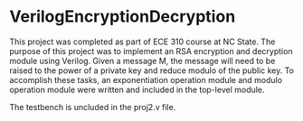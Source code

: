 # VerilogEncryptionDecryption

This project was completed as part of ECE 310 course at NC State. The purpose of this project was to implement an RSA encryption and decryption module using Verilog. Given a message M, the message will need to be raised to the power of a private key and reduce modulo of the public key. To accomplish these tasks, an exponentiation operation module and modulo operation module were written and included in the top-level module.

The testbench is uncluded in the proj2.v file.
